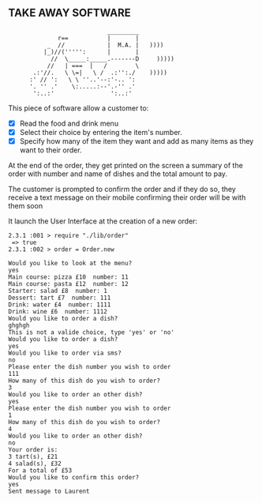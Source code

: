## TAKE AWAY SOFTWARE
```
                            _________
              r==           |       |
           _  //            |  M.A. |   ))))
          |_)//(''''':      |       |
            //  \_____:_____.-------D     )))))
           //   | ===  |   /        \
       .:'//.   \ \=|   \ /  .:'':./    )))))
      :' // ':   \ \ ''..'--:'-.. ':
      '. '' .'    \:.....:--'.-'' .'
       ':..:'                ':..:'

 ```

This piece of software allow a customer to:
- [x] Read the food and drink menu
- [x] Select their choice by entering the item's number.
- [x] Specify how many of the item they want and add as many items as they want to their order.

At the end of the order, they get printed on the screen a summary of the order with number and name of dishes and the total amount to pay.

The customer is prompted to confirm the order and if they do so, they receive a text message on their mobile confirming their order will be with them soon

It launch the User Interface at the creation of a new order:

```
2.3.1 :001 > require "./lib/order"
 => true
2.3.1 :002 > order = Order.new

Would you like to look at the menu?
yes
Main course: pizza £10  number: 11
Main course: pasta £12  number: 12
Starter: salad £8  number: 1
Dessert: tart £7  number: 111
Drink: water £4  number: 1111
Drink: wine £6  number: 1112
Would you like to order a dish?
ghghgh
This is not a valide choice, type 'yes' or 'no'
Would you like to order a dish?
yes
Would you like to order via sms?
no
Please enter the dish number you wish to order
111
How many of this dish do you wish to order?
3
Would you like to order an other dish?
yes
Please enter the dish number you wish to order
1
How many of this dish do you wish to order?
4
Would you like to order an other dish?
no
Your order is:
3 tart(s), £21
4 salad(s), £32
For a total of £53
Would you like to confirm this order?
yes
Sent message to Laurent
```
